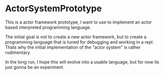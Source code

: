 # ActorSystemPrototype

This is a actor framework prototype, I want to use to implement an actor based interpreted programming language.

The initial goal is not to create a new actor framework, but to create a programming language that is tuned for
debugging and working in a repl. Thats why the initial implementation of the "actor system" is rather rudimentary.

In the long run, I hope this will evolve into a usable language, but for now its just gonna be an experiment.